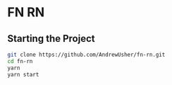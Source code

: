 # FN RN

## Starting the Project

```sh
git clone https://github.com/AndrewUsher/fn-rn.git
cd fn-rn
yarn
yarn start
```
